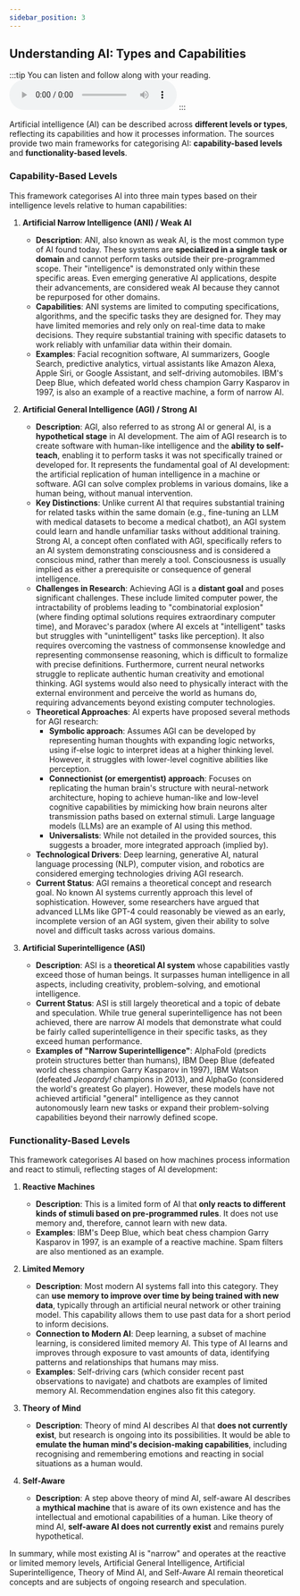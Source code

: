 ```yaml
---
sidebar_position: 3
---
```


## Understanding AI: Types and Capabilities

:::tip
You can listen and follow along with your reading.
<audio controls>
  <source src="/audio/Levels of AI.wav" type="audio/mpeg" />
  Your browser does not support the audio element.
</audio>
:::


Artificial intelligence (AI) can be described across **different levels or types**, reflecting its capabilities and how it processes information. The sources provide two main frameworks for categorising AI: **capability-based levels** and **functionality-based levels**.

### Capability-Based Levels

This framework categorises AI into three main types based on their intelligence levels relative to human capabilities:

1. **Artificial Narrow Intelligence (ANI) / Weak AI**
    
    - **Description**: ANI, also known as weak AI, is the most common type of AI found today. These systems are **specialized in a single task or domain** and cannot perform tasks outside their pre-programmed scope. Their "intelligence" is demonstrated only within these specific areas. Even emerging generative AI applications, despite their advancements, are considered weak AI because they cannot be repurposed for other domains.
    - **Capabilities**: ANI systems are limited to computing specifications, algorithms, and the specific tasks they are designed for. They may have limited memories and rely only on real-time data to make decisions. They require substantial training with specific datasets to work reliably with unfamiliar data within their domain.
    - **Examples**: Facial recognition software, AI summarizers, Google Search, predictive analytics, virtual assistants like Amazon Alexa, Apple Siri, or Google Assistant, and self-driving automobiles. IBM's Deep Blue, which defeated world chess champion Garry Kasparov in 1997, is also an example of a reactive machine, a form of narrow AI.
2. **Artificial General Intelligence (AGI) / Strong AI**
    
    - **Description**: AGI, also referred to as strong AI or general AI, is a **hypothetical stage** in AI development. The aim of AGI research is to create software with human-like intelligence and the **ability to self-teach**, enabling it to perform tasks it was not specifically trained or developed for. It represents the fundamental goal of AI development: the artificial replication of human intelligence in a machine or software. AGI can solve complex problems in various domains, like a human being, without manual intervention.
    - **Key Distinctions**: Unlike current AI that requires substantial training for related tasks within the same domain (e.g., fine-tuning an LLM with medical datasets to become a medical chatbot), an AGI system could learn and handle unfamiliar tasks without additional training. Strong AI, a concept often conflated with AGI, specifically refers to an AI system demonstrating consciousness and is considered a conscious mind, rather than merely a tool. Consciousness is usually implied as either a prerequisite or consequence of general intelligence.
    - **Challenges in Research**: Achieving AGI is a **distant goal** and poses significant challenges. These include limited computer power, the intractability of problems leading to "combinatorial explosion" (where finding optimal solutions requires extraordinary computer time), and Moravec's paradox (where AI excels at "intelligent" tasks but struggles with "unintelligent" tasks like perception). It also requires overcoming the vastness of commonsense knowledge and representing commonsense reasoning, which is difficult to formalize with precise definitions. Furthermore, current neural networks struggle to replicate authentic human creativity and emotional thinking. AGI systems would also need to physically interact with the external environment and perceive the world as humans do, requiring advancements beyond existing computer technologies.
    - **Theoretical Approaches**: AI experts have proposed several methods for AGI research:
        - **Symbolic approach**: Assumes AGI can be developed by representing human thoughts with expanding logic networks, using if-else logic to interpret ideas at a higher thinking level. However, it struggles with lower-level cognitive abilities like perception.
        - **Connectionist (or emergentist) approach**: Focuses on replicating the human brain's structure with neural-network architecture, hoping to achieve human-like and low-level cognitive capabilities by mimicking how brain neurons alter transmission paths based on external stimuli. Large language models (LLMs) are an example of AI using this method.
        - **Universalists**: While not detailed in the provided sources, this suggests a broader, more integrated approach (implied by).
    - **Technological Drivers**: Deep learning, generative AI, natural language processing (NLP), computer vision, and robotics are considered emerging technologies driving AGI research.
    - **Current Status**: AGI remains a theoretical concept and research goal. No known AI systems currently approach this level of sophistication. However, some researchers have argued that advanced LLMs like GPT-4 could reasonably be viewed as an early, incomplete version of an AGI system, given their ability to solve novel and difficult tasks across various domains.
3. **Artificial Superintelligence (ASI)**
    
    - **Description**: ASI is a **theoretical AI system** whose capabilities vastly exceed those of human beings. It surpasses human intelligence in all aspects, including creativity, problem-solving, and emotional intelligence.
    - **Current Status**: ASI is still largely theoretical and a topic of debate and speculation. While true general superintelligence has not been achieved, there are narrow AI models that demonstrate what could be fairly called superintelligence in their specific tasks, as they exceed human performance.
    - **Examples of "Narrow Superintelligence"**: AlphaFold (predicts protein structures better than humans), IBM Deep Blue (defeated world chess champion Garry Kasparov in 1997), IBM Watson (defeated _Jeopardy!_ champions in 2013), and AlphaGo (considered the world's greatest Go player). However, these models have not achieved artificial "general" intelligence as they cannot autonomously learn new tasks or expand their problem-solving capabilities beyond their narrowly defined scope.

### Functionality-Based Levels

This framework categorises AI based on how machines process information and react to stimuli, reflecting stages of AI development:

1. **Reactive Machines**
    
    - **Description**: This is a limited form of AI that **only reacts to different kinds of stimuli based on pre-programmed rules**. It does not use memory and, therefore, cannot learn with new data.
    - **Examples**: IBM's Deep Blue, which beat chess champion Garry Kasparov in 1997, is an example of a reactive machine. Spam filters are also mentioned as an example.
2. **Limited Memory**
    
    - **Description**: Most modern AI systems fall into this category. They can **use memory to improve over time by being trained with new data**, typically through an artificial neural network or other training model. This capability allows them to use past data for a short period to inform decisions.
    - **Connection to Modern AI**: Deep learning, a subset of machine learning, is considered limited memory AI. This type of AI learns and improves through exposure to vast amounts of data, identifying patterns and relationships that humans may miss.
    - **Examples**: Self-driving cars (which consider recent past observations to navigate) and chatbots are examples of limited memory AI. Recommendation engines also fit this category.
3. **Theory of Mind**
    
    - **Description**: Theory of mind AI describes AI that **does not currently exist**, but research is ongoing into its possibilities. It would be able to **emulate the human mind's decision-making capabilities**, including recognising and remembering emotions and reacting in social situations as a human would.
4. **Self-Aware**
    
    - **Description**: A step above theory of mind AI, self-aware AI describes a **mythical machine** that is aware of its own existence and has the intellectual and emotional capabilities of a human. Like theory of mind AI, **self-aware AI does not currently exist** and remains purely hypothetical.

In summary, while most existing AI is "narrow" and operates at the reactive or limited memory levels, Artificial General Intelligence, Artificial Superintelligence, Theory of Mind AI, and Self-Aware AI remain theoretical concepts and are subjects of ongoing research and speculation.